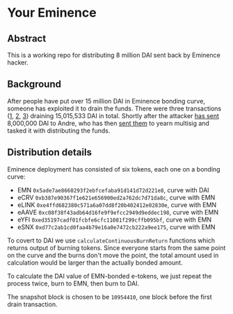 # Your Eminence

## Abstract

This is a working repo for distributing 8 million DAI sent back by Eminence hacker.

## Background

After people have put over 15 million DAI in Eminence bonding curve, someone has exploited it to drain the funds.
There were three transactions ([1](https://etherscan.io/tx/0x3503253131644dd9f52802d071de74e456570374d586ddd640159cf6fb9b8ad8), [2](https://etherscan.io/tx/0x045b60411af18114f1986957a41296ba2a97ccff75a9b38af818800ea9da0b2a), [3](https://etherscan.io/tx/0x4f0f495dbcb58b452f268b9149a418524e43b13b55e780673c10b3b755340317)) draining 15,015,533 DAI in total.
Shortly after the attacker [has sent](https://etherscan.io/tx/0x7bc97357364222207f1f011b22ad98ba78fcd3c25d3398346caa3928cdf4a4dd) 8,000,000 DAI to Andre, who has then [sent them](https://etherscan.io/tx/0x8a1fc0a078b7c1fc2338d0922d54da9e033ec4e814100a4a67e94fde3793d1a8) to yearn multisig and tasked it with distributing the funds.

## Distribution details

Eminence deployment has consisted of six tokens, each one on a bonding curve:
- EMN `0x5ade7ae8660293f2ebfcefaba91d141d72d221e8`, curve with DAI
- eCRV `0xb387e90367f1e621e656900ed2a762dc7d71da8c`, curve with EMN
- eLINK `0xe4ffd682380c571a6a07dd8f20b402412e02830e`, curve with EMN
- eAAVE `0xc08f38f43adb64d16fe9f9efcc2949d9eddec198`, curve with EMN
- eYFI `0xed35197cadf01fcbfe6cfc11081f299cffb095bf`, curve with EMN
- eSNX `0xd77c2ab1cd0faa4b79e16a0e7472cb222a9ee175`, curve with EMN

To covert to DAI we use `calculateContinuousBurnReturn` functions which returns output of burning tokens.
Since everyone starts from the same point on the curve and the burns don't move the point, the total amount used in calculation would be larger than the actually bonded amount.

To calculate the DAI value of EMN-bonded e-tokens, we just repeat the process twice, burn to EMN, then burn to DAI.

The snapshot block is chosen to be `10954410`, one block before the first drain transaction.
